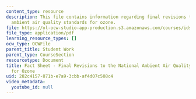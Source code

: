 ```yaml
---
content_type: resource
description: This file contains information regarding final revisions to the national
  ambient air quality standards for ozone.
file: https://ol-ocw-studio-app-production.s3.amazonaws.com/courses/ids-410j-modeling-and-assessment-for-policy-spring-2013/282c4157871be7a93cbbaf4d07c508c4_MITESD_864S13_Rdng_FctShet.pdf
file_type: application/pdf
learning_resource_types: []
ocw_type: OCWFile
parent_title: Student Work
parent_type: CourseSection
resourcetype: Document
title: Fact Sheet - Final Revisions to the National Ambient Air Quality Standards
  for Ozone
uid: 282c4157-871b-e7a9-3cbb-af4d07c508c4
video_metadata:
  youtube_id: null
---
```

